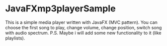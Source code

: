 # JavaFXmp3playerSample
This is a simple media player written with JavaFX (MVC pattern). You can choose the first song to play, change volume, change position, switch song with audio spectrum.
P.S. Maybe i will add some new functionality to it (like playlists).

